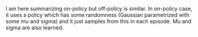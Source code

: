 I am here summarizing on-policy but off-policy is similar. In on-policy case, it uses a policy which has some randomness (Gaussian parametrized with some mu and sigma) and it just samples from this in each episode. Mu and sigma are also learned.
